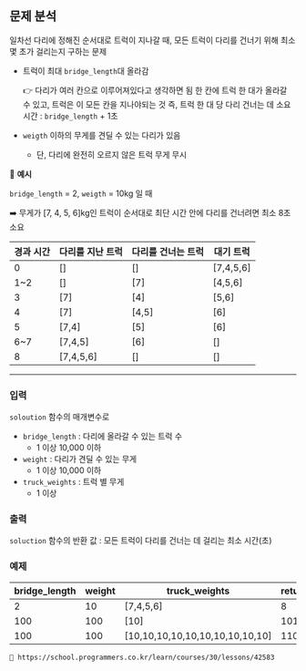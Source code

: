## 문제 분석

일차선 다리에 정해진 순서대로 트럭이 지나갈 때,
모든 트럭이 다리를 건너기 위해 최소 몇 초가 걸리는지 구하는 문제

- 트럭이 최대 `bridge_length`대 올라감


    
    👉 다리가 여러 칸으로 이루어져있다고 생각하면 됨
    한 칸에 트럭 한 대가 올라갈 수 있고, 트럭은 이 모든 칸을 지나야되는 것
    즉, 트럭 한 대 당 다리 건너는 데 소요시간 : `bridge_length` + 1초
    
    

- `weigth` 이하의 무게를 견딜 수 있는 다리가 있음
    - 단, 다리에 완전히 오르지 않은 트럭 무게 무시


    
🔖 **예시**

`bridge_length` = 2, `weigth` = 10kg 일 때

➡️ 무게가 [7, 4, 5, 6]kg인 트럭이 순서대로 최단 시간 안에 다리를 건너려면 최소 8초 소요

| 경과 시간 | 다리를 지난 트럭 | 다리를 건너는 트럭 | 대기 트럭 |
| --- | --- | --- | --- |
| 0 | [] | [] | [7,4,5,6] |
| 1~2 | [] | [7] | [4,5,6] |
| 3 | [7] | [4] | [5,6] |
| 4 | [7] | [4,5] | [6] |
| 5 | [7,4] | [5] | [6] |
| 6~7 | [7,4,5] | [6] | [] |
| 8 | [7,4,5,6] | [] | [] |
    

---
### 입력

`soloution` 함수의 매개변수로 

- `bridge_length` : 다리에 올라갈 수 있는 트럭 수
    - 1 이상 10,000 이하
- `weight` : 다리가 견딜 수 있는 무게
    - 1 이상 10,000 이하
- `truck_weights` : 트럭 별 무게
    - 1 이상

### 출력

`soluction` 함수의 반환 값 : 모든 트럭이 다리를 건너는 데 걸리는 최소 시간(초)

### 예제
    
    
| bridge_length | weight | truck_weights | return |
| --- | --- | --- | --- |
| 2 | 10 | [7,4,5,6] | 8 |
| 100 | 100 | [10] | 101 |
| 100 | 100 | [10,10,10,10,10,10,10,10,10,10] | 110 |



    📎 https://school.programmers.co.kr/learn/courses/30/lessons/42583

    
